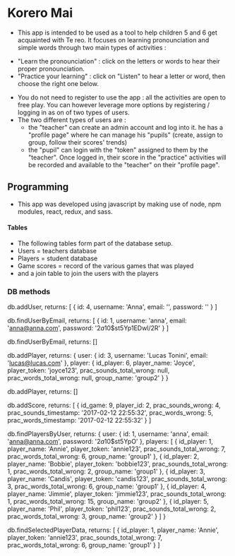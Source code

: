 # Korero Mai
* This app is intended to be used as a tool to help children 5 and 6 get acquainted with Te reo. It focuses on learning pronounciation and simple words through two main types of activities :
- "Learn the pronounciation" : click on the letters or words to hear their proper pronounciation.
- "Practice your learning" : click on "Listen" to hear a letter or word, then choose the right one below.
* You do not need to register to use the app : all the activities are open to free play. You can however leverage more options by registering / logging in as on of two types of users.
* The two different types of users are :
  - the "teacher" can create an admin account and log into it. he has a "profile page" where he can manage his "pupils" (create, assign to group, follow their scores' trends)
  - the "pupil" can login with the "token" assigned to them by the "teacher". Once logged in, their score in the "practice" activities will be recorded and available to the "teacher" on their "profile page".


## Programming
* This app was developed using javascript by making use of node, npm modules, react, redux, and sass.


#### Tables
* The following tables form part of the database setup.
* Users = teachers database
* Players = student database
* Game scores = record of the various games that was played
* and a join table to join the users with the players

### DB methods
db.addUser, returns:  [ { id: 4, username: 'Anna', email: '', password: '' } ]

db.findUserByEmail, returns: [ { id: 1,
    username: 'anna',
    email: 'anna@anna.com',
    password: '$2a$10$st5Yp1EDwl/2R' } ]

db.findUserByEmail, returns: []

db.addPlayer, returns: { user: { id: 3, username: 'Lucas Tonini', email: 'lucas@lucas.com' },
  player:
   { id_player: 6,
     player_name: 'Joyce',
     player_token: 'joyce123',
     prac_sounds_total_wrong: null,
     prac_words_total_wrong: null,
     group_name: 'group2' } }

db.addPlayer, returns: []

db.addScore, returns:   [ { id_game: 9,
    player_id: 2,
    prac_sounds_wrong: 4,
    prac_sounds_timestamp: '2017-02-12 22:55:32',
    prac_words_wrong: 5,
    prac_words_timestamp: '2017-02-12 22:55:32' } ]

db.findPlayersByUser, returns: { user:
 { id: 1,
   username: 'anna',
   email: 'anna@anna.com',
   password: '$2a$10$st5YpO' },
players:
 [ { id_player: 1,
     player_name: 'Annie',
     player_token: 'annie123',
     prac_sounds_total_wrong: 7,
     prac_words_total_wrong: 6,
     group_name: 'group1' },
   { id_player: 2,
     player_name: 'Bobbie',
     player_token: 'bobbie123',
     prac_sounds_total_wrong: 1,
     prac_words_total_wrong: 2,
     group_name: 'group1' },
   { id_player: 3,
     player_name: 'Candis',
     player_token: 'candis123',
     prac_sounds_total_wrong: 3,
     prac_words_total_wrong: 6,
     group_name: 'group1' },
   { id_player: 4,
     player_name: 'Jimmie',
     player_token: 'jimmie123',
     prac_sounds_total_wrong: 1,
     prac_words_total_wrong: 15,
     group_name: 'group2' },
   { id_player: 5,
     player_name: 'Phil',
     player_token: 'phil123',
     prac_sounds_total_wrong: 2,
     prac_words_total_wrong: 3,
     group_name: 'group2' } ] }

db.findSelectedPlayerData, returns: [ { id_player: 1,
   player_name: 'Annie',
   player_token: 'annie123',
   prac_sounds_total_wrong: 7,
   prac_words_total_wrong: 6,
   group_name: 'group1' } ]
